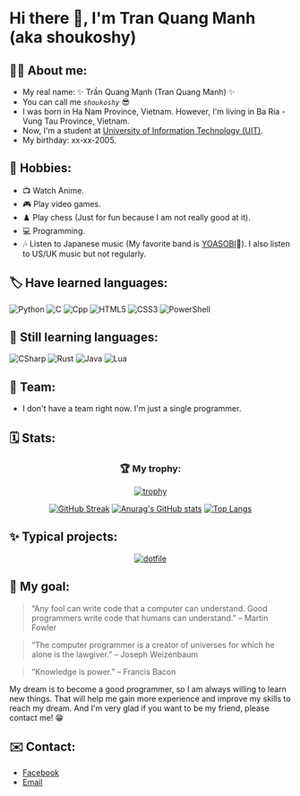 # Hi there 👋, I'm Tran Quang Manh (aka shoukoshy)

## 🧑‍🦰 About me:
 - My real name: ✨ Trần Quang Mạnh (Tran Quang Manh) ✨
 - You can call me _*`shoukoshy`*_ 😎
 - I was born in Ha Nam Province, Vietnam. However, I'm living in Ba Ria - Vung Tau Province, Vietnam.
 - Now, I'm a student at [University of Information Technology (UIT)](https://en.uit.edu.vn/ "UIT's Homepage").
 - My birthday: xx-xx-2005.

## 🥰 Hobbies:
 - 📺 Watch Anime.
 - 🎮 Play video games.
 - ♟️ Play chess (Just for fun because I am not really good at it).
 - 💻 Programming.
 - 🎶 Listen to Japanese music (My favorite band is [YOASOBI](https://www.youtube.com/channel/UCvpredjG93ifbCP1Y77JyFA "YOASOBI's YouTube channel")💖). I also listen to US/UK music but not regularly.

## 🏷️ Have learned languages:
 ![Python](https://img.shields.io/badge/Python-3776AB?style=for-the-badge&logo=python&logoColor=white)
 ![C](https://img.shields.io/badge/C-00599C?style=for-the-badge&logo=c&logoColor=white)
 ![Cpp](https://img.shields.io/badge/C%2B%2B-00599C?style=for-the-badge&logo=c%2B%2B&logoColor=white)
 ![HTML5](https://img.shields.io/badge/HTML5-E34F26?style=for-the-badge&logo=html5&logoColor=white)
 ![CSS3](https://img.shields.io/badge/CSS3-1572B6?style=for-the-badge&logo=css3&logoColor=white)
 ![PowerShell](https://img.shields.io/badge/Powershell-2CA5E0?style=for-the-badge&logo=powershell&logoColor=white)

## 🌟 Still learning languages:
 ![CSharp](https://img.shields.io/badge/C%23-239120?style=for-the-badge&logo=c-sharp&logoColor=white)
 ![Rust](https://img.shields.io/badge/Rust-000000?style=for-the-badge&logo=rust&logoColor=white)
 ![Java](https://img.shields.io/badge/Java-ED8B00?style=for-the-badge&logo=openjdk&logoColor=white)
 ![Lua](https://img.shields.io/badge/Lua-2C2D72?style=for-the-badge&logo=lua&logoColor=white)

## 💪 Team:
 - I don't have a team right now. I'm just a single programmer.

## 🗓️ Stats:

 <div align="center">
 
  ### 🏆 My trophy:
  [![trophy](https://github-profile-trophy.vercel.app/?username=shoukoshy&theme=gruvbox&column=7&row=2)](https://github.com/ryo-ma/github-profile-trophy)
  
 </div>

 <div align="center">
 
  [![GitHub Streak](https://streak-stats.demolab.com?user=shoukoshy&theme=gruvbox&border_radius=10&card_width=500)](https://git.io/streak-stats)
  [![Anurag's GitHub stats](https://github-readme-stats.vercel.app/api?username=shoukoshy&show_icons=true&theme=gruvbox&card_width=500)](https://github.com/anuraghazra/github-readme-stats)
  [![Top Langs](https://github-readme-stats.vercel.app/api/top-langs/?username=shoukoshy&langCount=6&theme=gruvbox&layout=donut)](https://github.com/anuraghazra/github-readme-stats)

 </div>

## ✨ Typical projects:
 
 <div align="center">
  
  [![dotfile](https://github-readme-stats.vercel.app/api/pin/?username=shoukoshy&repo=dotfile&show_owner=true&theme=gruvbox)](https://github.com/shoukoshy/dotfile)
 
 </div>

## 🎯 My goal:
 > “Any fool can write code that a computer can understand. Good programmers write code that humans can understand.” – Martin Fowler <br>
 
 > “The computer programmer is a creator of universes for which he alone is the lawgiver.” – Joseph Weizenbaum <br>
 
 > “Knowledge is power.” – Francis Bacon <br>
 
 My dream is to become a good programmer, so I am always willing to learn new things. That will help me gain more experience and improve my skills to reach my dream. And I'm very glad if you want to be my friend, please contact me! 😁

## ✉️ Contact:
 - [Facebook](https://www.facebook.com/manhtran.shoukoshy "Personal Facebook")
 - [Email](mailto:manhtran050805@gmail.com "Personal Email")

